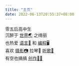 ```yaml
---
title: "主页"
date: 2022-06-13T20:55:37+08:00
---
```

零五后高中生  
沉醉于 [世界🌏](/blogs/hello-world) 之绮丽    
也热爱 [语言📖](/tags/语言/) 和 [编程🖥️](/docs/vb/)   
喜欢 [摄影📷](/tags/摄影/)  拉琴🎻  [听歌🎵](/tags/音乐)   
有空也搞搞 [创作✍🏻](/tags/文学/)  
<br/>
<!-- <span id="notice">{{% include "/notice.md" %}}</span> -->
